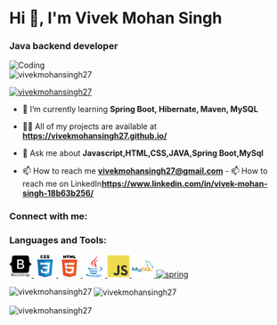<h1 align="left">Hi 👋, I'm Vivek Mohan Singh</h1>
<h3 align="left">Java backend developer</h3>
<img align="left" alt="Coding" width="400" src="https://www.developeronrent.com/blogs/wp-content/uploads/2017/07/life-of-software-developer-1024x538.jpg">

<p align="left"> <img src="https://komarev.com/ghpvc/?username=vivekmohansingh27&label=Profile%20views&color=0e75b6&style=flat" alt="vivekmohansingh27" /> </p>

<p align="left"> <a href="https://github.com/ryo-ma/github-profile-trophy"><img src="https://github-profile-trophy.vercel.app/?username=vivekmohansingh27" alt="vivekmohansingh27" /></a> </p>

- 🌱 I’m currently learning **Spring Boot, Hibernate, Maven, MySQL**

- 👨‍💻 All of my projects are available at **https://vivekmohansingh27.github.io/**

- 💬 Ask me about **Javascript,HTML,CSS,JAVA,Spring Boot,MySql**

- 📫 How to reach me **vivekmohansingh27@gmail.com** - 📫 How to reach me on LinkedIn**https://www.linkedin.com/in/vivek-mohan-singh-18b63b256/**

<h3 align="left">Connect with me:</h3>

<h3 align="left">Languages and Tools:</h3>
<p align="left"> <a href="https://getbootstrap.com" target="_blank" rel="noreferrer"> <img src="https://raw.githubusercontent.com/devicons/devicon/master/icons/bootstrap/bootstrap-plain-wordmark.svg" alt="bootstrap" width="40" height="40"/> </a> <a href="https://www.w3schools.com/css/" target="_blank" rel="noreferrer"> <img src="https://raw.githubusercontent.com/devicons/devicon/master/icons/css3/css3-original-wordmark.svg" alt="css3" width="40" height="40"/> </a> <a href="https://www.w3.org/html/" target="_blank" rel="noreferrer"> <img src="https://raw.githubusercontent.com/devicons/devicon/master/icons/html5/html5-original-wordmark.svg" alt="html5" width="40" height="40"/> </a> <a href="https://www.java.com" target="_blank" rel="noreferrer"> <img src="https://raw.githubusercontent.com/devicons/devicon/master/icons/java/java-original.svg" alt="java" width="40" height="40"/> </a> <a href="https://developer.mozilla.org/en-US/docs/Web/JavaScript" target="_blank" rel="noreferrer"> <img src="https://raw.githubusercontent.com/devicons/devicon/master/icons/javascript/javascript-original.svg" alt="javascript" width="40" height="40"/> </a> <a href="https://www.mysql.com/" target="_blank" rel="noreferrer"> <img src="https://raw.githubusercontent.com/devicons/devicon/master/icons/mysql/mysql-original-wordmark.svg" alt="mysql" width="40" height="40"/> </a> <a href="https://spring.io/" target="_blank" rel="noreferrer"> <img src="https://www.vectorlogo.zone/logos/springio/springio-icon.svg" alt="spring" width="40" height="40"/> </a> </p>

<p><img align="left" src="https://github-readme-stats.vercel.app/api/top-langs?username=vivekmohansingh27&show_icons=true&locale=en&layout=compact" alt="vivekmohansingh27" /></p>

<p>&nbsp;<img align="center" src="https://github-readme-stats.vercel.app/api?username=vivekmohansingh27&show_icons=true&locale=en" alt="vivekmohansingh27" /></p>
<p><img align="center" src="https://github-readme-streak-stats.herokuapp.com/?user=vivekmohansingh27&" alt="vivekmohansingh27" /></p>
